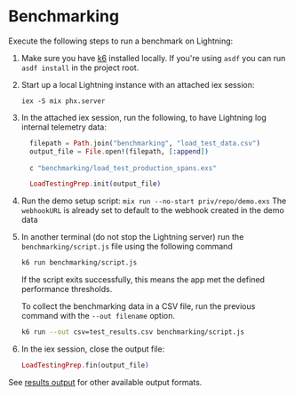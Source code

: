 # Benchmarking

Execute the following steps to run a benchmark on Lightning:

1. Make sure you have [k6](https://k6.io/docs/get-started/installation/)
   installed locally. If you're using `asdf` you can run `asdf install` in the
   project root.

2. Start up a local Lightning instance with an attached iex session:
    
    `iex -S mix phx.server`

3. In the attached iex session, run the following, to have Lightning log internal telemetry data:

    ```elixir
      filepath = Path.join("benchmarking", "load_test_data.csv")
      output_file = File.open!(filepath, [:append])
        
      c "benchmarking/load_test_production_spans.exs"

      LoadTestingPrep.init(output_file)
    ```

4. Run the demo setup script: `mix run --no-start priv/repo/demo.exs` The
   `webhookURL` is already set to default to the webhook created in the demo
   data

5. In another terminal (do not stop the Lightning server) run the
   `benchmarking/script.js` file using the following command

    ```bash
    k6 run benchmarking/script.js
    ```

    If the script exits successfully, this means the app met the defined performance
    thresholds.

    To collect the benchmarking data in a CSV file, run the previous command with
    the `--out filename` option.

    ```bash
    k6 run --out csv=test_results.csv benchmarking/script.js
    ```

6. In the iex session, close the output file:

    ```elixir
    LoadTestingPrep.fin(output_file)
    ```

See [results output](https://k6.io/docs/get-started/results-output/) for other
available output formats.
